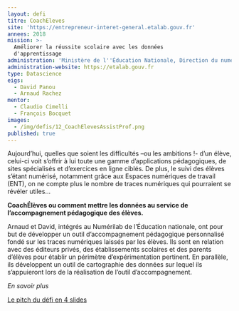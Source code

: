 ```yaml
---
layout: defi
titre: CoachEleves
site: 'https://entrepreneur-interet-general.etalab.gouv.fr'
annees: 2018
mission: >-
  Améliorer la réussite scolaire avec les données
  d'apprentissage
administration: 'Ministère de l''Éducation Nationale, Direction du numérique pour l''éducation'
administration-website: https://etalab.gouv.fr
type: Datascience
eigs:
  - David Panou
  - Arnaud Rachez
mentor:
  - Claudio Cimelli
  - François Bocquet
images:
  - /img/defis/12_CoachElevesAssistProf.png
published: true
---
```


Aujourd’hui, quelles que soient les difficultés –ou les ambitions !- d’un élève, celui-ci voit s’offrir à lui toute une gamme d’applications pédagogiques, de sites spécialisés et d’exercices en ligne ciblés. De plus, le suivi des élèves s’étant numérisé, notamment grâce aux Espaces numériques de travail (ENT), on ne compte plus le nombre de traces numériques qui pourraient se révéler utiles...

**CoachÉlèves ou comment mettre les données au service de l’accompagnement pédagogique des élèves.**

Arnaud et David, intégrés au Numérilab de l’Éducation nationale, ont pour but de développer un outil d’accompagnement pédagogique personnalisé fondé sur les traces numériques laissés par les élèves. Ils sont en relation avec des éditeurs privés, des établissements scolaires et des parents d’élèves pour établir un périmètre d’expérimentation pertinent. En parallèle, ils développent un outil de cartographie des données sur lequel ils s’appuieront lors de la réalisation de l’outil d’accompagnement.
 
 _En savoir plus_
 
 [Le pitch du défi en 4 slides](https://www.slideshare.net/secret/75ef9FN8yeRrYK)
